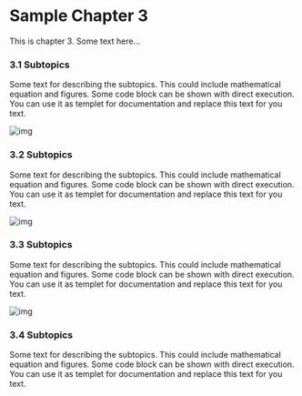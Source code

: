 # Sample Chapter 3

This is chapter 3. Some text here...

### 3.1 Subtopics

Some text for describing the subtopics. This could include mathematical equation and figures. Some code block can be shown with direct execution. You can use it as templet for documentation and replace this text for you text.

![img](https://i.gifer.com/hFC.gif)

### 3.2 Subtopics

Some text for describing the subtopics. This could include mathematical equation and figures. Some code block can be shown with direct execution. You can use it as templet for documentation and replace this text for you text.

![img](https://i.stack.imgur.com/EQkPf.gif)


### 3.3 Subtopics

Some text for describing the subtopics. This could include mathematical equation and figures. Some code block can be shown with direct execution. You can use it as templet for documentation and replace this text for you text.

![img](https://i.stack.imgur.com/KIQUi.gif)

### 3.4 Subtopics

Some text for describing the subtopics. This could include mathematical equation and figures. Some code block can be shown with direct execution. You can use it as templet for documentation and replace this text for you text.




